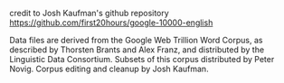 credit to Josh Kaufman's github repository
https://github.com/first20hours/google-10000-english

Data files are derived from the Google Web Trillion Word Corpus, as described by Thorsten Brants and Alex Franz, and distributed by the Linguistic Data Consortium. Subsets of this corpus distributed by Peter Novig. Corpus editing and cleanup by Josh Kaufman.